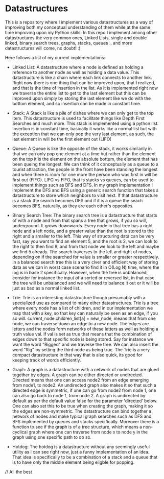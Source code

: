 # Datastructures
This is a repository where I implement various datastructures as a way of improving both my conceptual understanding of them while at the same time improving upon my Python skills. In this repo I implement among other datastructures the very common ones, Linked Lists, single and double linked, binary search trees, graphs, stacks, queues .. and more datastructures will come, no doubt! :) 

Here follows a list of my current implementations:

- Linked List: A datastructure where a node is defined as holding a reference to another node as well as holding a data value. This datastructure is like a chain where each link connects to another link. Right now there is one thing that can be improved upon, that I realized, and that is the time of insertion in the list. As it is implemented right now we traverse the entire list to get to the last element but this can be improved upon simply by storing the last element like we do with the bottom element, and so insertion can be made in constant time.

- Stack: A Stack is like a pile of dishes where we can only get to the top item. This datastructure is used to facilitate things like Depth First Searches and much more. This stack is implemented using a python list. Insertion is in constant time, basically it works like a normal list but with the exception that we can only pop the very last element, as such, the last element in will be the first element out (LIFO)

- Queue: A Queue is like the opposite of the stack, it works similarily in that we can only pop one element at a time but rather than the element on the top it is the element on the absolute bottum, the element that has been queing the longest. We can think of it conceptually as a queue to a tourist attraction, the people in the front have been standing the longest and when there is room for one more the person who was first in will be first out (FIFO). LIFO vs FIFO, that is stacks vs queues, can be used to implement things such as BFS and DFS. In my graph implementation I implement the DFS and BFS using a generic search function that takes a datastructure to store which neighbors to visit next. If that datastructure is a stack the search becomes DFS and if it is a queue the seach becomes BFS, naturally, as they are each other's opposites. 

- Binary Search Tree: The binary search tree is a datastructure that starts of with a node and from that spans a tree that grows, if you so will, underground. It grows downwards. Every node in that tree has a right node and a left node, and a greater value than the root is stored to the right and a smaller to the left. This way of structuring data can be very fast, say you want to find an element 5, and the root is 2, we can look to the right to then find 8, and from that node we look to the left and maybe we find 5 already. The search traverses to the left and right of nodes, depending on if the searched for value is smaller or greater respectively. In a balanced search tree this is a very clver and efficient way of storing data as we can in worst case scenario find it in O(Log N) time, where the log is in base 2 specifically. However, when the tree is unbalanced, consider for instance the input of a sorted or reversed list, in that case the tree will be unbalanced and we will need to balance it out or it will be just as bad as a normal linked list. 

- Trie: Trie is an interesting datastructure though presumably with a specialized use as compared to many other datastructures. Trie is a tree where every node has a list of children, and in our implementation we map that with a key, so that key can naturally be seen as an edge, if you so will. current_node.children_list[a] = new_node, means that from one node, we can traverse down an edge to a new node. The edges are letters and the nodes form networks of these letters as well as holding a truth value val. If val is set as true that means that the combination of edges down to that specific node is being stored. Say for instance we want the word "Rigged" and we traverse the tree. We can also insert the word "Rig" by setting the third node as being true. The Trie is a very compact datastructure in that way that is also quick, its good for keeping track of words efficiently. 

- Graph: A graph is a datastructure with a network of nodes that are glued together by edges. A graph can be either directed or undirected. Directed means that one can access node2 from an edge emerging from node1, to node2. An undirected graph also makes it so that such a directed edge is symmetric, if one can go from node2 from node 1, one can also go back to node 1, from node 2. A graph is undirected by default as per the default value false for the parameter 'directed' below. One can also set this to be true when creating the graph, making it so the edges are non-symmetric. The datastructure can bind together a network of nodes and make typical graph searches such as DFS and BFS implemented by queues and stacks specifically. Moreover there is a function to see if the graph is of a tree structure, which means a non-cyclical graph where one can traverse from node x to node y in the graph using one specific path to do so.

- Hotdog: The hotdog is a datastructure without any seemingly useful utility as I can see right now, just a funny implementation of an idea. That idea is specifically to be a combination of a stack and a queue that is to have only the middle element being eligble for popping.

// All the best
